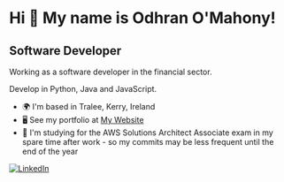 Hi 👋 My name is Odhran O'Mahony!
=================================

Software Developer
------------------

Working as a software developer in the financial sector. 

Develop in Python, Java and JavaScript.

* 🌍  I'm based in Tralee, Kerry, Ireland
* 🖥️  See my portfolio at [My Website](http://odhranmahony.com)
* 🧠  I'm studying for the AWS Solutions Architect Associate exam in my spare time after work - so my commits may be less frequent until the end of the year

[![LinkedIn](https://img.shields.io/badge/LinkedIn-%230077B5.svg?logo=linkedin&logoColor=white)](https://linkedin.com/in/odhranmahony)
